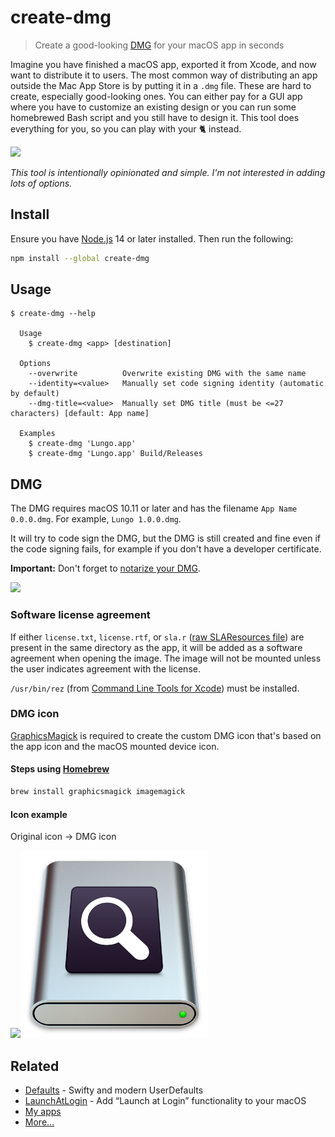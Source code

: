 # create-dmg

> Create a good-looking [DMG](https://en.wikipedia.org/wiki/Apple_Disk_Image) for your macOS app in seconds

Imagine you have finished a macOS app, exported it from Xcode, and now want to distribute it to users. The most common way of distributing an app outside the Mac App Store is by putting it in a `.dmg` file. These are hard to create, especially good-looking ones. You can either pay for a GUI app where you have to customize an existing design or you can run some homebrewed Bash script and you still have to design it. This tool does everything for you, so you can play with your 🐈 instead.

<img src="screenshot-cli.gif">

*This tool is intentionally opinionated and simple. I'm not interested in adding lots of options.*

## Install

Ensure you have [Node.js](https://nodejs.org) 14 or later installed. Then run the following:

```sh
npm install --global create-dmg
```

## Usage

```
$ create-dmg --help

  Usage
    $ create-dmg <app> [destination]

  Options
    --overwrite          Overwrite existing DMG with the same name
    --identity=<value>   Manually set code signing identity (automatic by default)
    --dmg-title=<value>  Manually set DMG title (must be <=27 characters) [default: App name]

  Examples
    $ create-dmg 'Lungo.app'
    $ create-dmg 'Lungo.app' Build/Releases
```

## DMG

The DMG requires macOS 10.11 or later and has the filename `App Name 0.0.0.dmg`. For example, `Lungo 1.0.0.dmg`.

It will try to code sign the DMG, but the DMG is still created and fine even if the code signing fails, for example if you don't have a developer certificate.

**Important:** Don't forget to [notarize your DMG](https://stackoverflow.com/a/60800864/64949).

<img src="screenshot-dmg.png" width="772">

### Software license agreement

If either `license.txt`, `license.rtf`, or `sla.r` ([raw SLAResources file](https://download.developer.apple.com/Developer_Tools/software_licensing_for_udif/slas_for_udifs_1.0.dmg)) are present in the same directory as the app, it will be added as a software agreement when opening the image. The image will not be mounted unless the user indicates agreement with the license.

`/usr/bin/rez` (from [Command Line Tools for Xcode](https://developer.apple.com/download/more/)) must be installed.

### DMG icon

[GraphicsMagick](http://www.graphicsmagick.org) is required to create the custom DMG icon that's based on the app icon and the macOS mounted device icon.

#### Steps using [Homebrew](https://brew.sh)

```sh
brew install graphicsmagick imagemagick
```

#### Icon example

Original icon → DMG icon

<img src="icon-example-app.png" width="300"><img src="icon-example.png" width="300">

## Related

- [Defaults](https://github.com/sindresorhus/Defaults) - Swifty and modern UserDefaults
- [LaunchAtLogin](https://github.com/sindresorhus/LaunchAtLogin) - Add “Launch at Login” functionality to your macOS
- [My apps](https://sindresorhus.com/apps)
- [More…](https://github.com/search?q=user%3Asindresorhus+language%3Aswift+archived%3Afalse&type=repositories)
